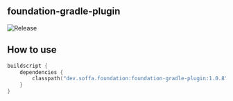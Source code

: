 ## foundation-gradle-plugin

![Release](https://img.shields.io/badge/release-v1.0.8-green.svg?style=flat)

## How to use

```kotlin
buildscript {
    dependencies {
        classpath("dev.soffa.foundation:foundation-gradle-plugin:1.0.8")
    }
}

```
